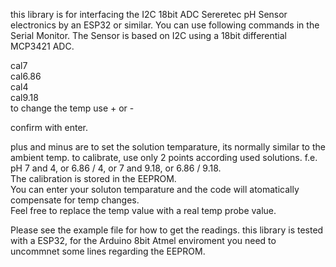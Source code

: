 this library is for interfacing the I2C 18bit ADC Sereretec pH Sensor electronics by an ESP32 or similar.
You can use following commands in the Serial Monitor.
The Sensor is based on I2C using a 18bit differential MCP3421 ADC.

cal7  
cal6.86   
cal4  
cal9.18   
to change the temp use + or -

confirm with enter.

plus and minus are to set the solution temparature, 
its normally similar to the ambient temp. 
to calibrate, use only 2 points according used solutions. 
f.e. pH 7 and 4, or 6.86 / 4, or 7 and 9.18, or 6.86 / 9.18.  
The calibration is stored in the EEPROM.  
You can enter your soluton temparature and the code will atomatically compensate for temp changes.  
Feel free to replace the temp value with a real temp probe value. 

Please see the example file for how to get the readings.
this library is tested with a ESP32, for the Arduino 8bit Atmel enviroment you need to uncommnet some lines regarding the EEPROM.

